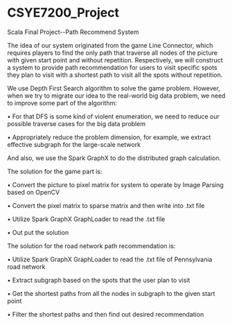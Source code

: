 # CSYE7200_Project
Scala Final Project--Path Recommend System

The idea of our system originated from the game Line Connector, which requires players to find the only path that traverse all nodes of the picture with given start point and without repetition. Respectively, we will construct a system to provide path recommendation for users to visit specific spots they plan to visit with a shortest path to visit all the spots without repetition.

We use Depth First Search algorithm to solve the game problem. However, when we try to migrate our idea to the real-world big data problem, we need to improve some part of the algorithm:

  •	For that DFS is some kind of violent enumeration, we need to reduce our possible traverse cases for the big data problem
  
  •	Appropriately reduce the problem dimension, for example, we extract effective subgraph for the large-scale network

And also, we use the Spark GraphX to do the distributed graph calculation.


The solution for the game part is:

  •	Convert the picture to pixel matrix for system to operate by Image Parsing based on OpenCV
  
  •	Convert the pixel matrix to sparse matrix and then write into .txt file 

  •	Utilize Spark GraphX GraphLoader to read the .txt file
  
  •	Out put the solution

The solution for the road network path recommendation is:

  •	Utilize Spark GraphX GraphLoader to read the .txt file of Pennsylvania road network
  
  •	Extract subgraph based on the spots that the user plan to visit
  
  •	Get the shortest paths from all the nodes in subgraph to the given start point
  
  •	Filter the shortest paths and then find out desired recommendation
